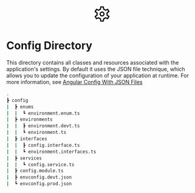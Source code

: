 <p align="center">
  <img src="../docs/images/config_directory.svg" alt="config-directory" width="48px" height="48px" style="color: #5f6368;"/>
  <br>
</p>

# Config Directory

This directory contains all classes and resources associated with the application's settings. By default it uses the JSON file technique, which allows you to update the configuration of your application at runtime. For more information, see [Angular Config With JSON Files](https://www.youtube.com/watch?v=GUJ9FGHIKnA "Angular Config With JSON Files")

```bash
.
┣ config
|  ┣ enums
|  |  ┗ environment.enum.ts
|  ┣ environments
|  |  ┣ environment.devt.ts
|  |  ┗ environment.ts
|  ┣ interfaces
|  |  ┣ config.interface.ts
|  |  ┗ environment.interfaces.ts
|  ┣ services
|  |  ┗ config.service.ts
|  ┣ config.module.ts
|  ┣ envconfig.devt.json
|  ┗ envconfig.prod.json
```

